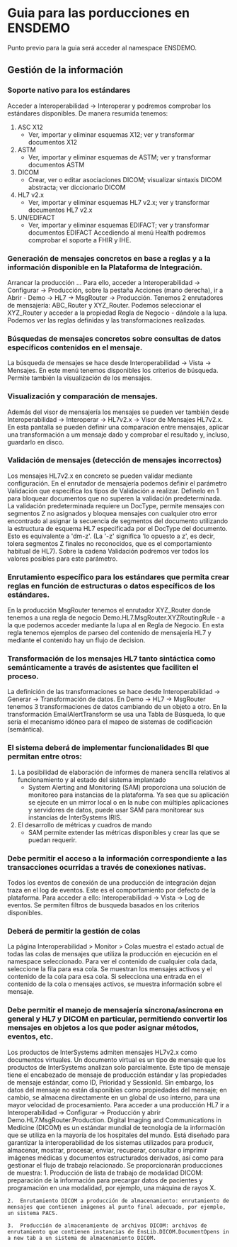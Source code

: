 # Guia para las porducciones en ENSDEMO
Punto previo para la guia será acceder al namespace ENSDEMO.
## Gestión de la información

### Soporte nativo para los estándares
Acceder a Interoperabilidad -> Interoperar y podremos comprobar los estándares disponibles.  De manera resumida tenemos:
1. ASC X12
    - Ver, importar y eliminar esquemas X12; ver y transformar documentos X12
2. ASTM
    - Ver, importar y eliminar esquemas de ASTM; ver y transformar documentos ASTM 
3. DICOM
    - Crear, ver o editar asociaciones DICOM; visualizar sintaxis DICOM abstracta; ver diccionario DICOM 
4. HL7 v2.x
    - Ver, importar y eliminar esquemas HL7 v2.x; ver y transformar documentos HL7 v2.x
5. UN/EDIFACT
    - Ver, importar y eliminar esquemas EDIFACT; ver y transformar documentos EDIFACT
Accediendo al menú Health podremos comprobar el soporte a FHIR y IHE.

### Generación de mensajes concretos en base a reglas y a la información disponible en la Plataforma de Integración.
Arrancar la producción ... Para ello, acceder a Interoperabilidad -> Configurar -> Producción, sobre la pestaña Acciones (mano derecha), ir a Abrir - Demo -> HL7 -> MsgRouter -> Producción. Tenemos 2 enrutadores de mensajería: ABC_Router y XYZ_Router. Podemos seleccionar el XYZ_Router y acceder a la propiedad Regla de Negocio - dándole a la lupa. Podemos ver las reglas definidas y las transformaciones realizadas. 

### Búsquedas de mensajes concretos sobre consultas de datos específicos contenidos en el mensaje.
La búsqueda de mensajes se hace desde Interoperabilidad -> Vista -> Mensajes. En este menú tenemos disponibles los criterios de búsqueda. Permite también la visualización de los mensajes.

### Visualización y comparación de mensajes.
Además del visor de mensajería los mensajes se pueden ver también desde Interoperabilidad -> Interoperar -> HL7v2.x -> Visor de Mensajes HL7v2.x. En esta pantalla se pueden definir una comparación entre mensajes, aplicar una transformación a um mensaje dado y comprobar el resultado y, incluso, guardarlo en disco. 

### Validación de mensajes (detección de mensajes incorrectos)
Los mensajes HL7v2.x en concreto se pueden validar mediante configuración. En el enrutador de mensajería podemos definir el parámetro Validación que especifica los tipos de Validación a realizar. Defínelo en 1 para bloquear documentos que no superen la validación predeterminada. La validación predeterminada requiere un DocType, permite mensajes con segmentos Z no asignados y bloquea mensajes con cualquier otro error encontrado al asignar la secuencia de segmentos del documento utilizando la estructura de esquema HL7 especificada por el DocType del documento. Esto es equivalente a 'dm-z'.
(La '-z' significa 'lo opuesto a z', es decir, tolera segmentos Z finales no reconocidos, que es el comportamiento habitual de HL7). Sobre la cadena Validación podremos ver todos los valores posibles para este parámetro.

### Enrutamiento específico para los estándares que permita crear reglas en función de estructuras o datos específicos de los estándares.
En la producción MsgRouter tenemos el enrutador XYZ_Router donde tenemos a una regla de negocio Demo.HL7.MsgRouter.XYZRoutingRule - a la que podemos acceder mediante la lupa al en Regla de Negocio. En esta regla tenemos ejemplos de parseo del contenido de mensajería HL7 y mediante el contenido hay un flujo de decision. 

### Transformación de los mensajes HL7 tanto sintáctica como semánticamente a través de asistentes que faciliten el proceso.
La definición de las transformaciones se hace desde Interoperabilidad -> Generar -> Transformación de datos. En Demo -> HL7 -> MsgRouter tenemos 3 transformaciones de datos cambiando de un objeto a otro. En la transformación EmailAlertTransform se usa una Tabla de Búsqueda, lo que sería el mecanismo idóneo para el mapeo de sistemas de codificación (semántica). 
### El sistema deberá de implementar funcionalidades BI que permitan entre otros:
1.  La posibilidad de elaboración de informes de manera sencilla relativos al funcionamiento y al estado del sistema implantado
    - System Alerting and Monitoring (SAM) proporciona una solución de monitoreo para instancias de la plataforma. Ya sea que su aplicación se ejecute en un mirror local o en la nube con múltiples aplicaciones y servidores de datos, puede usar SAM para monitorear sus instancias de InterSystems IRIS.
2.  El desarrollo de métricas y cuadros de mando
    - SAM permite extender las métricas disponibles y crear las que se puedan requerir.

### Debe permitir el acceso a la información correspondiente a las transacciones ocurridas a través de conexiones nativas.
Todos los eventos de conexión de una producción de integración dejan traza en el log de eventos. Este es el comportamiento por defecto de la plataforma. Para acceder a ello: Interoperabilidad -> Vista -> Log de eventos. Se permiten filtros de busqueda basados en los criterios disponibles. 

### Deberá de permitir la gestión de colas
La página Interoperabilidad > Monitor > Colas muestra el estado actual de todas las colas de mensajes que utiliza la producción en ejecución en el namespace seleccionado. Para ver el contenido de cualquier cola dada, seleccione la fila para esa cola. Se muestran los mensajes activos y el contenido de la cola para esa cola. Si selecciona una entrada en el contenido de la cola o mensajes activos, se muestra información sobre el mensaje.

### Debe permitir el manejo de mensajería síncrona/asíncrona en general y HL7 y DICOM en particular, permitiendo convertir los mensajes en objetos a los que poder asignar métodos, eventos, etc.
Los productos de InterSystems admiten mensajes HL7v2.x como documentos virtuales. Un documento virtual es un tipo de mensaje que los productos de InterSystems analizan solo parcialmente. Este tipo de mensaje tiene el encabezado de mensaje de producción estándar y las propiedades de mensaje estándar, como ID, Prioridad y SessionId. Sin embargo, los datos del mensaje no están disponibles como propiedades del mensaje; en cambio, se almacena directamente en un global de uso interno, para una mayor velocidad de procesamiento. Para acceder a una producción HL7 ir a Interoperabilidad -> Configurar -> Producción y abrir Demo.HL7.MsgRouter.Production. 
Digital Imaging and Communications in Medicine (DICOM) es un estándar mundial de tecnología de la información que se utiliza en la mayoría de los hospitales del mundo. Está diseñado para garantizar la interoperabilidad de los sistemas utilizados para producir, almacenar, mostrar, procesar, enviar, recuperar, consultar o imprimir imágenes médicas y documentos estructurados derivados, así como para gestionar el flujo de trabajo relacionado.
Se proporcionarán producciones de muestra:
    1.  Producción de lista de trabajo de modalidad DICOM: preparación de la información para precargar datos de pacientes y programación en una modalidad, por ejemplo, una máquina de rayos X.

    2.  Enrutamiento DICOM a producción de almacenamiento: enrutamiento de mensajes que contienen imágenes al punto final adecuado, por ejemplo, un sistema PACS.

    3.  Producción de almacenamiento de archivos DICOM: archivos de enrutamiento que contienen instancias de EnsLib.DICOM.DocumentOpens in a new tab a un sistema de almacenamiento DICOM.